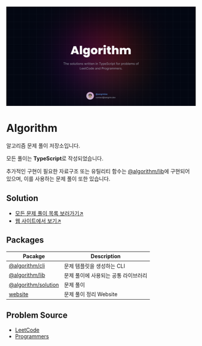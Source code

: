 ![cover](/website/public/images/og.png)

# Algorithm

알고리즘 문제 풀이 저장소입니다.

모든 풀이는 **TypeScript**로 작성되었습니다.

추가적인 구현이 필요한 자료구조 또는 유틸리티 함수는 [@algorithm/lib](./packages/lib)에 구현되어 있으며, 이를 사용하는 문제 풀이 또한 있습니다.

## Solution

- [모든 문제 풀이 목록 보러가기↗️](./solution/README.md)
- [웹 사이트에서 보기↗️](https://algorithm.sangrim.dev)

## Packages

| Pacakge                           | Description                          |
| --------------------------------- | ------------------------------------ |
| [@algorithm/cli](./packages/cli)  | 문제 템플릿을 생성하는 CLI           |
| [@algorithm/lib](./packages/lib)  | 문제 풀이에 사용되는 공통 라이브러리 |
| [@algorithm/solution](./solution) | 문제 풀이                            |
| [website](./website)              | 문제 풀이 정리 Website               |

## Problem Source

- [LeetCode](https://leetcode.com/problemset/all/)
- [Programmers](https://programmers.co.kr/learn/challenges)
